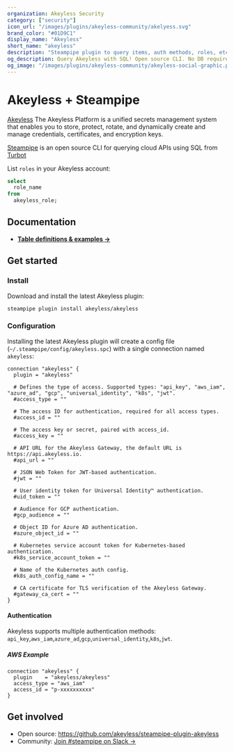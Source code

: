 ```yaml
---
organization: Akeyless Security
category: ["security"]
icon_url: "/images/plugins/akeyless-community/akelyess.svg"
brand_color: "#01D9C1"
display_name: "Akeyless"
short_name: "akeyless"
description: "Steampipe plugin to query items, auth methods, roles, etc from Akeyless."
og_description: Query Akeyless with SQL! Open source CLI. No DB required.
og_image: "/images/plugins/akeyless-community/akeyless-social-graphic.png"
---
```


# Akeyless + Steampipe

[Akeyless](https://www.akeyless.io/) The Akeyless Platform is a unified secrets management system that enables you to store, protect, rotate, and dynamically create and manage credentials, certificates, and encryption keys.

[Steampipe](https://steampipe.io/) is an open source CLI for querying cloud APIs using SQL from [Turbot](https://turbot.com/)

List `roles` in your Akeyless account:

```sql
select
  role_name
from
  akeyless_role;
```

## Documentation

- **[Table definitions & examples →](https://hub.steampipe.io/plugins/akeyless/akeyless/tables)**

## Get started

### Install

Download and install the latest Akeyless plugin:

```shell
steampipe plugin install akeyless/akeyless
```

### Configuration

Installing the latest Akeyless plugin will create a config file (`~/.steampipe/config/akeyless.spc`) with a single connection named `akeyless`:

```hcl
connection "akeyless" {
  plugin = "akeyless"  

  # Defines the type of access. Supported types: "api_key", "aws_iam", "azure_ad", "gcp", "universal_identity", "k8s", "jwt".
  #access_type = ""

  # The access ID for authentication, required for all access types.
  #access_id = ""

  # The access key or secret, paired with access_id.
  #access_key = ""

  # API URL for the Akeyless Gateway, the default URL is https://api.akeyless.io.
  #api_url = ""

  # JSON Web Token for JWT-based authentication.
  #jwt = ""

  # User identity token for Universal Identity™ authentication.
  #uid_token = ""

  # Audience for GCP authentication.
  #gcp_audience = ""

  # Object ID for Azure AD authentication.
  #azure_object_id = ""

  # Kubernetes service account token for Kubernetes-based authentication.
  #k8s_service_account_token = ""

  # Name of the Kubernetes auth config.
  #k8s_auth_config_name = ""

  # CA certificate for TLS verification of the Akeyless Gateway.
  #gateway_ca_cert = ""
}
```

#### Authentication

Akeyless supports multiple authentication methods: `api_key`,`aws_iam`,`azure_ad`,`gcp`,`universal_identity`,`k8s`,`jwt`.

##### AWS Example

```hcl
connection "akeyless" {
  plugin    = "akeyless/akeyless"
  access_type = "aws_iam"
  access_id = "p-xxxxxxxxxx"
}
```

## Get involved

- Open source: https://github.com/akeyless/steampipe-plugin-akeyless
- Community: [Join #steampipe on Slack →](https://turbot.com/community/join)
